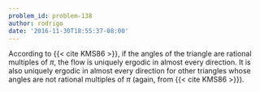 ```yaml
---
problem_id: problem-138
author: rodrigo
date: '2016-11-30T18:55:37-08:00'
---
```

According to {{< cite KMS86 >}}, if the angles of the triangle are rational
multiples of $\pi$, the flow is uniquely ergodic in almost every direction. It
is also uniquely ergodic in almost every direction for other triangles whose
angles are not rational multiples of $\pi$ (again, from {{< cite KMS86 >}}).

